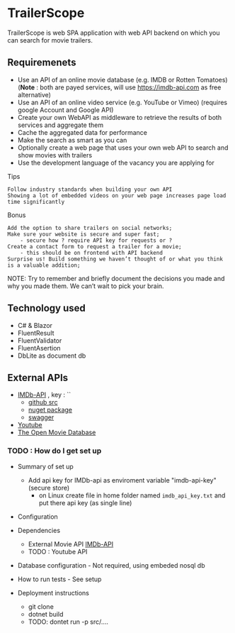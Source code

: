 # TrailerScope

TrailerScope is web SPA application with web API backend on which you can search for movie trailers.

## Requiremenets

- Use an API of an online movie database (e.g. IMDB or Rotten Tomatoes) (**Note** : both are payed services, will use https://imdb-api.com as free alternative)
- Use an API of an online video service (e.g. YouTube or Vimeo) (requires google Account and Google API)
- Create your own WebAPI as middleware to retrieve the results of both services and aggregate them
- Cache the aggregated data for performance
- Make the search as smart as you can
- Optionally create a web page that uses your own web API to search and show movies with trailers
- Use the development language of the vacancy you are applying for

Tips

    Follow industry standards when building your own API
    Showing a lot of embedded videos on your web page increases page load time significantly

Bonus

    Add the option to share trailers on social networks;
    Make sure your website is secure and super fast;
        - secure how ? require API key for requests or ?
    Create a contact form to request a trailer for a movie;
        - this should be on frontend with API backend
    Surprise us! Build something we haven’t thought of or what you think is a valuable addition;

NOTE: Try to remember and briefly document the decisions you made and why you made them. We can’t wait to pick your brain.


## Technology used

* C# & Blazor
* FluentResult
* FluentValidator
* FluentAsertion
* DbLite as document db

## External APIs

- [IMDb-API](https://imdb-api.com) , key : ``
    - [github src](https://github.com/IMDb-API/IMDbApiLib)
    - [nuget package](https://www.nuget.org/packages/IMDbApiLib)
    - [swagger](https://imdb-api.com/swagger/index.html)
- [Youtube](https://developers.google.com/youtube/v3/docs/videos)
- [The Open Movie Database](https://www.omdbapi.com/)

### TODO : How do I get set up

* Summary of set up
    - Add api key for IMDb-api as enviroment variable "imdb-api-key" (secure store)
        - on Linux create file in home folder named `imdb_api_key.txt` and put there api key (as single line)

* Configuration
* Dependencies
    - External Movie API [IMDb-API](https://imdb-api.com)
    - TODO : Youtube API 
* Database configuration - Not required, using embeded nosql db
* How to run tests - See setup
* Deployment instructions
    - git clone
    - dotnet build
    - TODO: dontet run -p src/....
